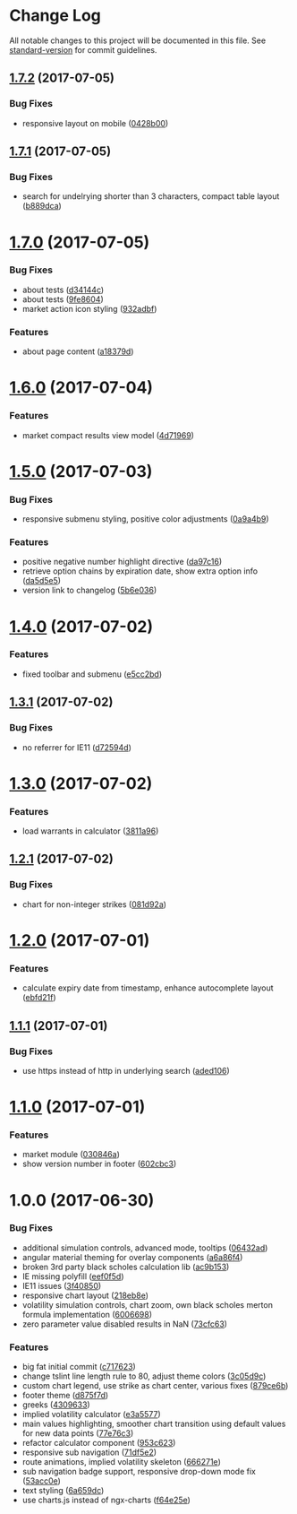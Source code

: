 # Change Log

All notable changes to this project will be documented in this file. See [standard-version](https://github.com/conventional-changelog/standard-version) for commit guidelines.

<a name="1.7.2"></a>
## [1.7.2](https://github.com/tomastrajan/options/compare/v1.7.1...v1.7.2) (2017-07-05)


### Bug Fixes

* responsive layout on mobile ([0428b00](https://github.com/tomastrajan/options/commit/0428b00))



<a name="1.7.1"></a>
## [1.7.1](https://github.com/tomastrajan/options/compare/v1.7.0...v1.7.1) (2017-07-05)


### Bug Fixes

* search for undelrying shorter than 3 characters, compact table layout ([b889dca](https://github.com/tomastrajan/options/commit/b889dca))



<a name="1.7.0"></a>
# [1.7.0](https://github.com/tomastrajan/options/compare/v1.6.0...v1.7.0) (2017-07-05)


### Bug Fixes

* about tests ([d34144c](https://github.com/tomastrajan/options/commit/d34144c))
* about tests ([9fe8604](https://github.com/tomastrajan/options/commit/9fe8604))
* market action icon styling ([932adbf](https://github.com/tomastrajan/options/commit/932adbf))


### Features

* about page content ([a18379d](https://github.com/tomastrajan/options/commit/a18379d))



<a name="1.6.0"></a>
# [1.6.0](https://github.com/tomastrajan/options/compare/v1.5.0...v1.6.0) (2017-07-04)


### Features

* market compact results view model ([4d71969](https://github.com/tomastrajan/options/commit/4d71969))



<a name="1.5.0"></a>
# [1.5.0](https://github.com/tomastrajan/options/compare/v1.4.0...v1.5.0) (2017-07-03)


### Bug Fixes

* responsive submenu styling, positive color adjustments ([0a9a4b9](https://github.com/tomastrajan/options/commit/0a9a4b9))


### Features

* positive negative number highlight directive ([da97c16](https://github.com/tomastrajan/options/commit/da97c16))
* retrieve option chains by expiration date, show extra option info ([da5d5e5](https://github.com/tomastrajan/options/commit/da5d5e5))
* version link to changelog ([5b6e036](https://github.com/tomastrajan/options/commit/5b6e036))



<a name="1.4.0"></a>
# [1.4.0](https://github.com/tomastrajan/options/compare/v1.3.1...v1.4.0) (2017-07-02)


### Features

* fixed toolbar and submenu ([e5cc2bd](https://github.com/tomastrajan/options/commit/e5cc2bd))



<a name="1.3.1"></a>
## [1.3.1](https://github.com/tomastrajan/options/compare/v1.3.0...v1.3.1) (2017-07-02)


### Bug Fixes

* no referrer for IE11 ([d72594d](https://github.com/tomastrajan/options/commit/d72594d))



<a name="1.3.0"></a>
# [1.3.0](https://github.com/tomastrajan/options/compare/v1.2.1...v1.3.0) (2017-07-02)


### Features

* load warrants in calculator ([3811a96](https://github.com/tomastrajan/options/commit/3811a96))



<a name="1.2.1"></a>
## [1.2.1](https://github.com/tomastrajan/options/compare/v1.2.0...v1.2.1) (2017-07-02)


### Bug Fixes

* chart for non-integer strikes ([081d92a](https://github.com/tomastrajan/options/commit/081d92a))



<a name="1.2.0"></a>
# [1.2.0](https://github.com/tomastrajan/options/compare/v1.1.1...v1.2.0) (2017-07-01)


### Features

* calculate expiry date from timestamp, enhance autocomplete layout ([ebfd21f](https://github.com/tomastrajan/options/commit/ebfd21f))



<a name="1.1.1"></a>
## [1.1.1](https://github.com/tomastrajan/options/compare/v1.1.0...v1.1.1) (2017-07-01)


### Bug Fixes

* use https instead of http in underlying search ([aded106](https://github.com/tomastrajan/options/commit/aded106))



<a name="1.1.0"></a>
# [1.1.0](https://github.com/tomastrajan/options/compare/v1.0.0...v1.1.0) (2017-07-01)


### Features

* market module ([030846a](https://github.com/tomastrajan/options/commit/030846a))
* show version number in footer ([602cbc3](https://github.com/tomastrajan/options/commit/602cbc3))



<a name="1.0.0"></a>
# 1.0.0 (2017-06-30)


### Bug Fixes

* additional simulation controls, advanced mode, tooltips ([06432ad](https://github.com/tomastrajan/options/commit/06432ad))
* angular material theming for overlay components ([a6a86f4](https://github.com/tomastrajan/options/commit/a6a86f4))
* broken 3rd party black scholes calculation lib ([ac9b153](https://github.com/tomastrajan/options/commit/ac9b153))
* IE missing polyfill ([eef0f5d](https://github.com/tomastrajan/options/commit/eef0f5d))
* IE11 issues ([3f40850](https://github.com/tomastrajan/options/commit/3f40850))
* responsive chart layout ([218eb8e](https://github.com/tomastrajan/options/commit/218eb8e))
* volatility simulation controls, chart zoom, own black scholes merton formula implementation ([6006698](https://github.com/tomastrajan/options/commit/6006698))
* zero parameter value disabled results in NaN ([73cfc63](https://github.com/tomastrajan/options/commit/73cfc63))


### Features

* big fat initial commit ([c717623](https://github.com/tomastrajan/options/commit/c717623))
* change tslint line length rule to 80, adjust theme colors ([3c05d9c](https://github.com/tomastrajan/options/commit/3c05d9c))
* custom chart legend, use strike as chart center, various fixes ([879ce6b](https://github.com/tomastrajan/options/commit/879ce6b))
* footer theme ([d875f7d](https://github.com/tomastrajan/options/commit/d875f7d))
* greeks ([4309633](https://github.com/tomastrajan/options/commit/4309633))
* implied volatility calculator ([e3a5577](https://github.com/tomastrajan/options/commit/e3a5577))
* main values highlighting, smoother chart transition using default values for new data points ([77e76c3](https://github.com/tomastrajan/options/commit/77e76c3))
* refactor calculator component ([953c623](https://github.com/tomastrajan/options/commit/953c623))
* responsive sub navigation ([71df5e2](https://github.com/tomastrajan/options/commit/71df5e2))
* route animations, implied volatility skeleton ([666271e](https://github.com/tomastrajan/options/commit/666271e))
* sub navigation badge support, responsive drop-down mode fix ([53acc0e](https://github.com/tomastrajan/options/commit/53acc0e))
* text styling ([6a659dc](https://github.com/tomastrajan/options/commit/6a659dc))
* use charts.js instead of ngx-charts ([f64e25e](https://github.com/tomastrajan/options/commit/f64e25e))
